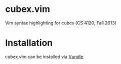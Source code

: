 cubex.vim
=========

Vim syntax highlighting for cubex (CS 4120, Fall 2013)

Installation
============

cubex.vim can be installed via [Vundle](https://github.com/gmarik/vundle).
